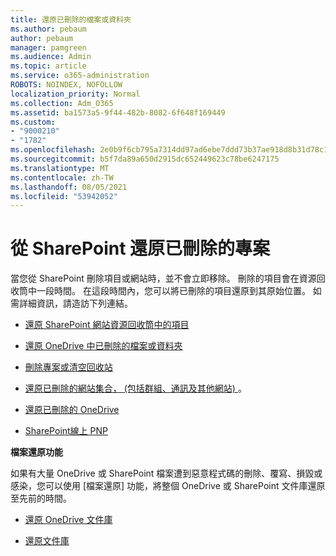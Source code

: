 ```yaml
---
title: 還原已刪除的檔案或資料夾
ms.author: pebaum
author: pebaum
manager: pamgreen
ms.audience: Admin
ms.topic: article
ms.service: o365-administration
ROBOTS: NOINDEX, NOFOLLOW
localization_priority: Normal
ms.collection: Adm_O365
ms.assetid: ba1573a5-9f44-482b-8082-6f648f169449
ms.custom:
- "9000210"
- "1782"
ms.openlocfilehash: 2e0b9f6cb795a7314dd97ad6ebe7ddd73b37ae918d8b31d78c150945c8a9dfd1
ms.sourcegitcommit: b5f7da89a650d2915dc652449623c78be6247175
ms.translationtype: MT
ms.contentlocale: zh-TW
ms.lasthandoff: 08/05/2021
ms.locfileid: "53942052"
---
```

# <a name="restore-deleted-items-from-sharepoint"></a>從 SharePoint 還原已刪除的專案

當您從 SharePoint 刪除項目或網站時，並不會立即移除。 刪除的項目會在資源回收筒中一段時間。 在這段時間內，您可以將已刪除的項目還原到其原始位置。 如需詳細資訊，請造訪下列連結。

- [還原 SharePoint 網站資源回收筒中的項目](https://support.microsoft.com/office/restore-items-in-the-recycle-bin-that-were-deleted-from-sharepoint-or-teams-6df466b6-55f2-4898-8d6e-c0dff851a0be)

- [還原 OneDrive 中已刪除的檔案或資料夾](https://support.office.com/article/Restore-deleted-files-or-folders-in-OneDrive-949ada80-0026-4db3-a953-c99083e6a84f)

- [刪除專案或清空回收站](https://support.office.com/article/delete-items-or-empty-the-recycle-bin-of-a-sharepoint-site-2e713599-d13e-40d6-96dc-66f0a366f74e#ID0EAADAAA=Online)

- [還原已刪除的網站集合， (包括群組、通訊及其他網站) ](https://docs.microsoft.com/sharepoint/restore-deleted-site-collection )。

- [還原已刪除的 OneDrive](https://docs.microsoft.com/onedrive/restore-deleted-onedrive)

- [SharePoint線上 PNP](https://docs.microsoft.com/powershell/sharepoint/sharepoint-pnp/sharepoint-pnp-cmdlets?view=sharepoint-ps)

**檔案還原功能**

如果有大量 OneDrive 或 SharePoint 檔案遭到惡意程式碼的刪除、覆寫、損毀或感染，您可以使用 [檔案還原] 功能，將整個 OneDrive 或 SharePoint 文件庫還原至先前的時間。

- [還原 OneDrive 文件庫](https://support.office.com/article/restore-your-onedrive-fa231298-759d-41cf-bcd0-25ac53eb8a150)

- [還原文件庫](https://support.office.com/article/restore-a-document-library-317791c3-8bd0-4dfd-8254-3ca90883d39a)
